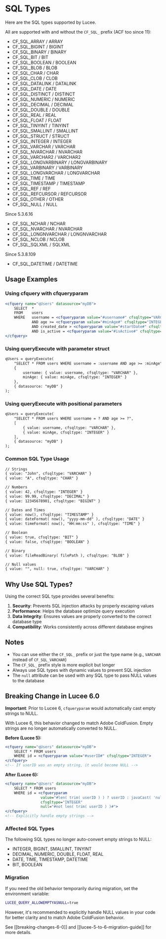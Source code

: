 <!--
{
  "title": "SQL Types",
  "id": "sql-types",
  "description": "SQL types for query parameters",
  "categories": [
    "query"
  ],
  "keywords": [
    "SQL",
    "SQL types",
    "CF_SQL",
    "queryparam",
    "queryexecute",
    "cfsqltype"
  ],
  "related": [
    "tag-query",
    "tag-queryparam",
    "tag-storedproc",
    "tag-procparam",
    "function-queryexecute"
  ]
}
-->

# SQL Types

Here are the SQL types supported by Lucee.

All are supported with and without the `CF_SQL_` prefix (ACF too since 11):

* CF_SQL_ARRAY / ARRAY
* CF_SQL_BIGINT / BIGINT
* CF_SQL_BINARY / BINARY
* CF_SQL_BIT / BIT
* CF_SQL_BOOLEAN / BOOLEAN
* CF_SQL_BLOB / BLOB
* CF_SQL_CHAR / CHAR
* CF_SQL_CLOB / CLOB
* CF_SQL_DATALINK / DATALINK
* CF_SQL_DATE / DATE
* CF_SQL_DISTINCT / DISTINCT
* CF_SQL_NUMERIC / NUMERIC
* CF_SQL_DECIMAL / DECIMAL
* CF_SQL_DOUBLE / DOUBLE
* CF_SQL_REAL / REAL
* CF_SQL_FLOAT / FLOAT
* CF_SQL_TINYINT / TINYINT
* CF_SQL_SMALLINT / SMALLINT
* CF_SQL_STRUCT / STRUCT
* CF_SQL_INTEGER / INTEGER
* CF_SQL_VARCHAR / VARCHAR
* CF_SQL_NVARCHAR / NVARCHAR
* CF_SQL_VARCHAR2 / VARCHAR2
* CF_SQL_LONGVARBINARY / LONGVARBINARY
* CF_SQL_VARBINARY / VARBINARY
* CF_SQL_LONGVARCHAR / LONGVARCHAR
* CF_SQL_TIME / TIME
* CF_SQL_TIMESTAMP / TIMESTAMP
* CF_SQL_REF / REF
* CF_SQL_REFCURSOR / REFCURSOR
* CF_SQL_OTHER / OTHER
* CF_SQL_NULL / NULL

Since 5.3.6.16

* CF_SQL_NCHAR / NCHAR
* CF_SQL_NVARCHAR / NVARCHAR
* CF_SQL_LONGNVARCHAR / LONGNVARCHAR
* CF_SQL_NCLOB / NCLOB
* CF_SQL_SQLXML / SQLXML

Since 5.3.8.109

* CF_SQL_DATETIME / DATETIME

## Usage Examples

### Using cfquery with cfqueryparam

```cfml
<cfquery name="qUsers" datasource="myDB">
	SELECT  *
	FROM 	users
	WHERE 	username = <cfqueryparam value="#username#" cfsqltype="VARCHAR">
			AND age >= <cfqueryparam value="#minAge#" cfsqltype="INTEGER">
			AND created_date > <cfqueryparam value="#startDate#" cfsqltype="TIMESTAMP">
			AND is_active = <cfqueryparam value="#isActive#" cfsqltype="BIT">
</cfquery>
```

### Using queryExecute with parameter struct

```cfml
qUsers = queryExecute(
    "SELECT * FROM users WHERE username = :username AND age >= :minAge",
    {
        username: { value: username, cfsqltype: "VARCHAR" },
        minAge: { value: minAge, cfsqltype: "INTEGER" }
    },
    { datasource: "myDB" }
);
```

### Using queryExecute with positional parameters

```cfml
qUsers = queryExecute(
    "SELECT * FROM users WHERE username = ? AND age >= ?",
    [
        { value: username, cfsqltype: "VARCHAR" },
        { value: minAge, cfsqltype: "INTEGER" }
    ],
    { datasource: "myDB" }
);
```

### Common SQL Type Usage

```cfml
// Strings
{ value: "John", cfsqltype: "VARCHAR" }
{ value: "A", cfsqltype: "CHAR" }

// Numbers
{ value: 42, cfsqltype: "INTEGER" }
{ value: 99.99, cfsqltype: "DECIMAL" }
{ value: 12345678901, cfsqltype: "BIGINT" }

// Dates and Times
{ value: now(), cfsqltype: "TIMESTAMP" }
{ value: dateFormat( now(), "yyyy-mm-dd" ), cfsqltype: "DATE" }
{ value: timeFormat( now(), "HH:mm:ss" ), cfsqltype: "TIME" }

// Boolean
{ value: true, cfsqltype: "BIT" }
{ value: false, cfsqltype: "BOOLEAN" }

// Binary
{ value: fileReadBinary( filePath ), cfsqltype: "BLOB" }

// Null values
{ value: "", null: true, cfsqltype: "VARCHAR" }
```

## Why Use SQL Types?

Using the correct SQL type provides several benefits:

1. **Security**: Prevents SQL injection attacks by properly escaping values
2. **Performance**: Helps the database optimize query execution
3. **Data Integrity**: Ensures values are properly converted to the correct database type
4. **Compatibility**: Works consistently across different database engines

## Notes

- You can use either the `CF_SQL_` prefix or just the type name (e.g., `VARCHAR` instead of `CF_SQL_VARCHAR`)
- The `CF_SQL_` prefix style is more explicit but longer
- Always use SQL types with dynamic values to prevent SQL injection
- The `null` attribute can be used with any SQL type to pass NULL values to the database

## Breaking Change in Lucee 6.0

**Important**: Prior to Lucee 6, `cfqueryparam` would automatically cast empty strings to NULL.

With Lucee 6, this behavior changed to match Adobe ColdFusion. Empty strings are no longer automatically converted to NULL.

**Before (Lucee 5):**

```cfml
<cfquery name="qUsers" datasource="myDB">
    SELECT * FROM users
    WHERE id = <cfqueryparam value="#userID#" cfsqltype="INTEGER">
</cfquery>
<!-- If userID was an empty string, it would become NULL -->
```

**After (Lucee 6):**

```cfml
<cfquery name="qUsers" datasource="myDB">
    SELECT * FROM users
    WHERE id = <cfqueryparam
                value="#len( trim( userID ) ) ? userID : javaCast( 'null', '' )#"
                cfsqltype="INTEGER"
                null="#not len( trim( userID ) )#">
</cfquery>
<!-- Explicitly handle empty strings -->
```

### Affected SQL Types

The following SQL types no longer auto-convert empty strings to NULL:

- INTEGER, BIGINT, SMALLINT, TINYINT
- DECIMAL, NUMERIC, DOUBLE, FLOAT, REAL
- DATE, TIME, TIMESTAMP, DATETIME
- BIT, BOOLEAN

### Migration

If you need the old behavior temporarily during migration, set the environment variable:

```bash
LUCEE_QUERY_ALLOWEMPTYASNULL=true
```

However, it's recommended to explicitly handle NULL values in your code for better clarity and to match Adobe ColdFusion behavior.

See [[breaking-changes-6-0]] and [[lucee-5-to-6-migration-guide]] for more details.
